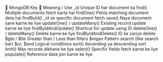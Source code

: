 🔑 MongoDB Key	📖 Meaning / Use
_id	Unique ID har document ka
find()	Multiple documents fetch karta hai
findOne()	Pehla matching document deta hai
findById()	_id se specific document fetch
save()	Naya document save karne ke liye
updateOne() / updateMany()	Existing record update karne ke liye
findByIdAndUpdate()	Shortcut for update using ID
deleteOne() / deleteMany()	Delete karne ke liye
findByIdAndDelete()	ID ke zariye delete
$gte / $lte	Greater than / Less than filters
$regex	Pattern search (like search bar)
$or, $and	Logical conditions
sort()	Ascending ya descending sort
limit()	Max records dikhane ke liye
select()	Specific fields fetch karne ke liye
populate()	Reference data join karne ke liye